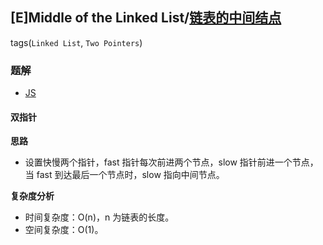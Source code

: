 ## [E]Middle of the Linked List/[链表的中间结点](https://leetcode-cn.com/problems/middle-of-the-linked-list/)
tags(`Linked List`, `Two Pointers`)

### 题解
+ [JS](../../js/896/876.js)

#### 双指针
**思路**
+ 设置快慢两个指针，fast 指针每次前进两个节点，slow 指针前进一个节点，当 fast 到达最后一个节点时，slow 指向中间节点。

**复杂度分析**
+ 时间复杂度：O(n)，n 为链表的长度。
+ 空间复杂度：O(1)。